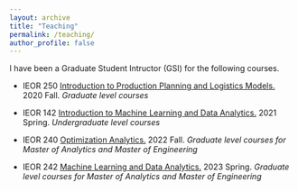 ```yaml
---
layout: archive
title: "Teaching"
permalink: /teaching/
author_profile: false
---
```


I have been a Graduate Student Intructor (GSI) for the following courses.  

* IEOR 250 <ins>Introduction to Production Planning and Logistics Models.</ins> 2020 Fall. _Graduate level courses_

* IEOR 142 <ins>Introduction to Machine Learning and Data Analytics.</ins> 2021 Spring. _Undergraduate level courses_


* IEOR 240 <ins>Optimization Analytics.</ins> 2022 Fall. _Graduate level courses for Master of Analytics and Master of Engineering_


* IEOR 242 <ins>Machine Learning and Data Analytics.</ins> 2023 Spring. _Graduate level courses for Master of Analytics and Master of Engineering_